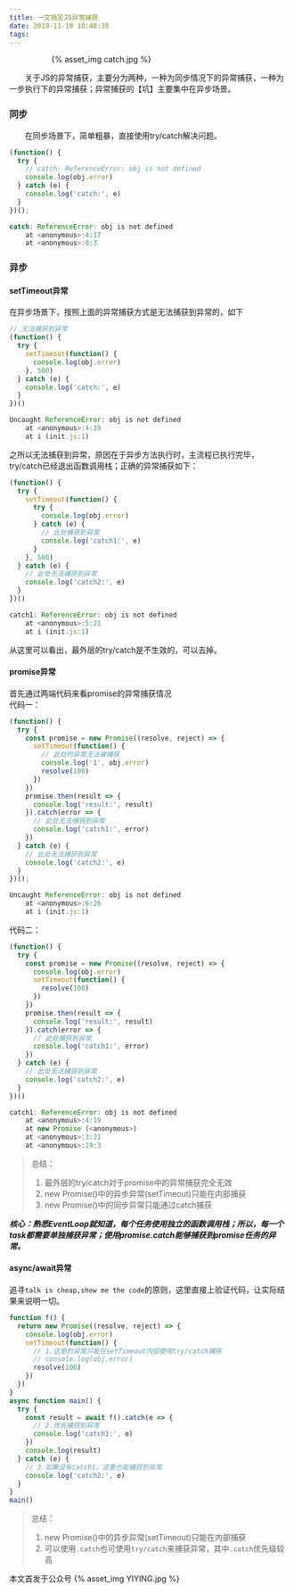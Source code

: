 ```yaml
---
title: 一文搞定JS异常捕获
date: 2019-11-10 10:48:35
tags:
---
```


<div style="width:70%;margin:auto">
{% asset_img catch.jpg %}
</div>

&emsp;&emsp;关于JS的异常捕获，主要分为两种，一种为同步情况下的异常捕获，一种为一步执行下的异常捕获；异常捕获的【坑】主要集中在异步场景。

### 同步
&emsp;&emsp;在同步场景下，简单粗暴，直接使用try/catch解决问题。

```javascript
(function() {
  try {
    // catch: ReferenceError: obj is not defined
    console.log(obj.error)
  } catch (e) {
    console.log('catch:', e)
  }
})();

catch: ReferenceError: obj is not defined
    at <anonymous>:4:17
    at <anonymous>:8:3
```

### 异步
#### setTimeout异常
在异步场景下，按照上面的异常捕获方式是无法捕获到异常的，如下
```javascript
// 无法捕获到异常
(function() {
  try {
    setTimeout(function() {
      console.log(obj.error)
    }, 500)
  } catch (e) {
    console.log('catch:', e)
  }
})()

Uncaught ReferenceError: obj is not defined
    at <anonymous>:4:19
    at i (init.js:1)
```

之所以无法捕获到异常，原因在于异步方法执行时，主流程已执行完毕，try/catch已经退出函数调用栈；正确的异常捕获如下：

```javascript
(function() {
  try {
    setTimeout(function() {
      try {
        console.log(obj.error)
      } catch (e) {
        // 此处捕获到异常
        console.log('catch1:', e)
      }
    }, 500)
  } catch (e) {
    // 此处无法捕获到异常
    console.log('catch2:', e)
  }
})()

catch1: ReferenceError: obj is not defined
    at <anonymous>:5:21
    at i (init.js:1)
```
从这里可以看出，最外层的try/catch是不生效的，可以去掉。

#### promise异常
首先通过两端代码来看promise的异常捕获情况  
代码一：
```javascript
(function() {
  try {
    const promise = new Promise((resolve, reject) => {
      setTimeout(function() {
        // 此处的异常无法被捕获
        console.log('1', obj.error)
        resolve(100)
      })
    })
    promise.then(result => {
      console.log('result:', result)
    }).catch(error => {
      // 此处无法捕获到异常
      console.log('catch1:', error)
    })
  } catch (e) {
    // 此处无法捕获到异常
    console.log('catch2:', e)
  }
})();

Uncaught ReferenceError: obj is not defined
    at <anonymous>:6:26
    at i (init.js:1)
```

代码二：
```javascript
(function() {
  try {
    const promise = new Promise((resolve, reject) => {
      console.log(obj.error)
      setTimeout(function() {
        resolve(100)
      })
    })
    promise.then(result => {
      console.log('result:', result)
    }).catch(error => {
      // 此处捕获到异常
      console.log('catch1:', error)
    })
  } catch (e) {
    // 此处无法捕获到异常
    console.log('catch2:', e)
  }
})()

catch1: ReferenceError: obj is not defined
    at <anonymous>:4:19
    at new Promise (<anonymous>)
    at <anonymous>:3:21
    at <anonymous>:19:3
```

> 总结：
> 1. 最外层的try/catch对于promise中的异常捕获完全无效
> 2. new Promise()中的异步异常(setTimeout)只能在内部捕获
> 3. new Promise()中的同步异常只能通过catch捕获

***核心：熟悉EventLoop就知道，每个任务使用独立的函数调用栈；所以，每一个task都需要单独捕获异常；使用promise.catch能够捕获到promise任务的异常。***

#### async/await异常
追寻`talk is cheap,show me the code`的原则，这里直接上验证代码，让实际结果来说明一切。
```javascript
function f() {
  return new Promise((resolve, reject) => {
    console.log(obj.error)
    setTimeout(function() {
      // 1.这里的异常只能在setTimeout内部使用try/catch捕获
      // console.log(obj.error)
      resolve(100)
    })
  })
}
async function main() {
  try {
    const result = await f().catch(e => {
      // 2.优先捕获到异常
      console.log('catch1:', e)
    })
    console.log(result)
  } catch (e) {
    // 3.如果没有catch1，这里也能捕获到异常
    console.log('catch2:', e)
  }
}
main()
```

> 总结：
> 1. new Promise()中的异步异常(setTimeout)只能在内部捕获
> 2. 可以使用`.catch`也可使用`try/catch`来捕获异常，其中`.catch`优先级较高


本文首发于公众号
{% asset_img YIYING.jpg %}
